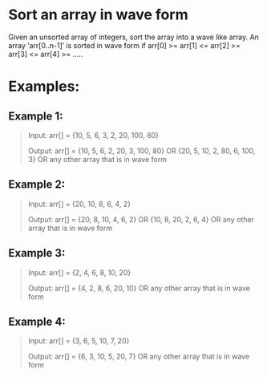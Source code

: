 # Sort an array in wave form

Given an unsorted array of integers, sort the array into a wave like array.
An array  ‘arr[0..n-1]’ is sorted in wave form if arr[0] >= arr[1] <= arr[2] >= arr[3] <= arr[4] >= …..

# Examples: 

## Example 1: 
 >Input:  arr[] = {10, 5, 6, 3, 2, 20, 100, 80}
 >
 >Output: arr[] = {10, 5, 6, 2, 20, 3, 100, 80} OR
                 {20, 5, 10, 2, 80, 6, 100, 3} OR
                 any other array that is in wave form


## Example 2: 
 >Input:  arr[] = {20, 10, 8, 6, 4, 2}
 >
 >Output: arr[] = {20, 8, 10, 4, 6, 2} OR
                 {10, 8, 20, 2, 6, 4} OR
                 any other array that is in wave form


## Example 3: 
 >Input:  arr[] = {2, 4, 6, 8, 10, 20}
 >
 >Output: arr[] = {4, 2, 8, 6, 20, 10} OR
                 any other array that is in wave form


## Example 4: 
 >Input:  arr[] = {3, 6, 5, 10, 7, 20}
 >
 >Output: arr[] = {6, 3, 10, 5, 20, 7} OR
                 any other array that is in wave form